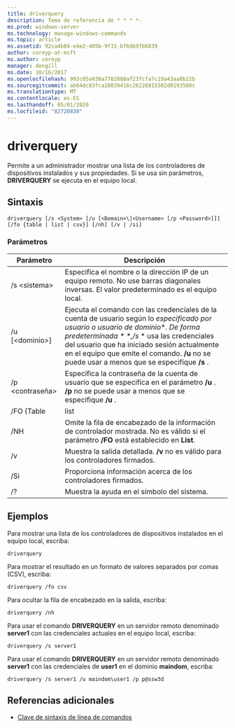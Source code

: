 ```yaml
---
title: driverquery
description: Tema de referencia de * * * *-
ms.prod: windows-server
ms.technology: manage-windows-commands
ms.topic: article
ms.assetid: 92ca4b84-e4e2-405b-9f31-bf6db9f66839
author: coreyp-at-msft
ms.author: coreyp
manager: dongill
ms.date: 10/16/2017
ms.openlocfilehash: 993c05a930a7702880af23fcfa7c19a43aa8b22b
ms.sourcegitcommit: ab64dc83fca28039416c26226815502d0193500c
ms.translationtype: MT
ms.contentlocale: es-ES
ms.lasthandoff: 05/01/2020
ms.locfileid: "82720830"
---
```

# <a name="driverquery"></a>driverquery



Permite a un administrador mostrar una lista de los controladores de dispositivos instalados y sus propiedades. Si se usa sin parámetros, **DRIVERQUERY** se ejecuta en el equipo local.



## <a name="syntax"></a>Sintaxis

```
driverquery [/s <System> [/u [<Domain>\]<Username> [/p <Password>]]] [/fo {table | list | csv}] [/nh] [/v | /si]
```

### <a name="parameters"></a>Parámetros

|         Parámetro         |                                                                                                                                         Descripción                                                                                                                                          |
|---------------------------|----------------------------------------------------------------------------------------------------------------------------------------------------------------------------------------------------------------------------------------------------------------------------------------------|
|       /s \<sistema>        |                                                                                      Especifica el nombre o la dirección IP de un equipo remoto. No use barras diagonales inversas. El valor predeterminado es el equipo local.                                                                                       |
| /u [\<dominio>\]<Username> | Ejecuta el comando con las credenciales de la cuenta de usuario según lo *especificado por usuario o usuario de* *dominio*\*<em>. De forma predeterminada \* \*,/s</em> \* usa las credenciales del usuario que ha iniciado sesión actualmente en el equipo que emite el comando. **/u** no se puede usar a menos que se especifique **/s** . |
|      /p \<contraseña>       |                                                                           Especifica la contraseña de la cuenta de usuario que se especifica en el parámetro **/u** . **/p** no se puede usar a menos que se especifique **/u** .                                                                            |
|        /FO {Table         |                                                                                                                                             list                                                                                                                                             |
|            /NH            |                                                                                      Omite la fila de encabezado de la información de controlador mostrada. No es válido si el parámetro **/FO** está establecido en **List**.                                                                                      |
|            /v             |                                                                                                               Muestra la salida detallada. **/v** no es válido para los controladores firmados.                                                                                                               |
|            /Si            |                                                                                                                          Proporciona información acerca de los controladores firmados.                                                                                                                          |
|            /?             |                                                                                                                             Muestra la ayuda en el símbolo del sistema.                                                                                                                             |

## <a name="examples"></a>Ejemplos

Para mostrar una lista de los controladores de dispositivos instalados en el equipo local, escriba:
```
driverquery 
```
Para mostrar el resultado en un formato de valores separados por comas (CSV), escriba:
```
driverquery /fo csv 
```
Para ocultar la fila de encabezado en la salida, escriba:
```
driverquery /nh 
```
Para usar el comando **DRIVERQUERY** en un servidor remoto denominado **server1** con las credenciales actuales en el equipo local, escriba:
```
driverquery /s server1
```
Para usar el comando **DRIVERQUERY** en un servidor remoto denominado **server1** con las credenciales de **user1** en el dominio **maindom**, escriba:
```
driverquery /s server1 /u maindom\user1 /p p@ssw3d
```

## <a name="additional-references"></a>Referencias adicionales

- [Clave de sintaxis de línea de comandos](command-line-syntax-key.md)